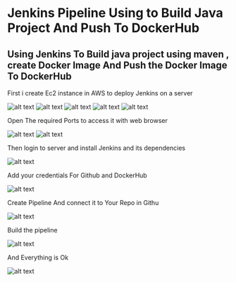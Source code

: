 # Jenkins Pipeline Using to Build Java Project And Push To DockerHub

## Using Jenkins To Build java project using maven , create Docker Image And Push the Docker Image To DockerHub 

First i create Ec2 instance in AWS to deploy Jenkins on a server
	
![alt text](https://raw.githubusercontent.com/waleednegm/Jenkins_Pipeline_Build_And_Push_To_DockerHub/main/assets/1.png)
![alt text](https://raw.githubusercontent.com/waleednegm/Jenkins_Pipeline_Build_And_Push_To_DockerHub/main/assets/2.png)
![alt text](https://raw.githubusercontent.com/waleednegm/Jenkins_Pipeline_Build_And_Push_To_DockerHub/main/assets/3.png)
![alt text](https://raw.githubusercontent.com/waleednegm/Jenkins_Pipeline_Build_And_Push_To_DockerHub/main/assets/4.png)
![alt text](https://raw.githubusercontent.com/waleednegm/Jenkins_Pipeline_Build_And_Push_To_DockerHub/main/assets/5.png)

Open The required Ports to access it with web browser
	
![alt text](https://raw.githubusercontent.com/waleednegm/Jenkins_Pipeline_Build_And_Push_To_DockerHub/main/assets/6.png)
![alt text](https://raw.githubusercontent.com/waleednegm/Jenkins_Pipeline_Build_And_Push_To_DockerHub/main/assets/7.png)

Then login to server and install Jenkins and its dependencies
	
![alt text](https://raw.githubusercontent.com/waleednegm/Jenkins_Pipeline_Build_And_Push_To_DockerHub/main/assets/8.png)

Add your credentials For Github and DockerHub
	
![alt text](https://raw.githubusercontent.com/waleednegm/Jenkins_Pipeline_Build_And_Push_To_DockerHub/main/assets/9.png)

Create Pipeline And connect it to Your Repo in Githu
	
![alt text](https://raw.githubusercontent.com/waleednegm/Jenkins_Pipeline_Build_And_Push_To_DockerHub/main/assets/10.png)

Build the pipeline	

![alt text](https://raw.githubusercontent.com/waleednegm/Jenkins_Pipeline_Build_And_Push_To_DockerHub/main/assets/11.png)

And Everything is Ok	

![alt text](https://raw.githubusercontent.com/waleednegm/Jenkins_Pipeline_Build_And_Push_To_DockerHub/main/assets/12.png)


